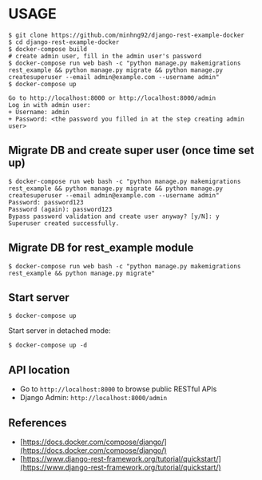 # USAGE

```
$ git clone https://github.com/minhng92/django-rest-example-docker
$ cd django-rest-example-docker
$ docker-compose build
# create admin user, fill in the admin user's password
$ docker-compose run web bash -c "python manage.py makemigrations rest_example && python manage.py migrate && python manage.py createsuperuser --email admin@example.com --username admin"
$ docker-compose up

Go to http://localhost:8000 or http://localhost:8000/admin
Log in with admin user:
+ Username: admin
+ Password: <the password you filled in at the step creating admin user>
```

## Migrate DB and create super user (once time set up)
```
$ docker-compose run web bash -c "python manage.py makemigrations rest_example && python manage.py migrate && python manage.py createsuperuser --email admin@example.com --username admin"
Password: password123
Password (again): password123
Bypass password validation and create user anyway? [y/N]: y
Superuser created successfully.
```

## Migrate DB for rest_example module
```
$ docker-compose run web bash -c "python manage.py makemigrations rest_example && python manage.py migrate"
```

## Start server

```
$ docker-compose up
```

Start server in detached mode:

```
$ docker-compose up -d
```

## API location

* Go to `http://localhost:8000` to browse public RESTful APIs
* Django Admin: `http://localhost:8000/admin`

## References

+ [https://docs.docker.com/compose/django/](https://docs.docker.com/compose/django/)
+ [https://www.django-rest-framework.org/tutorial/quickstart/](https://www.django-rest-framework.org/tutorial/quickstart/)